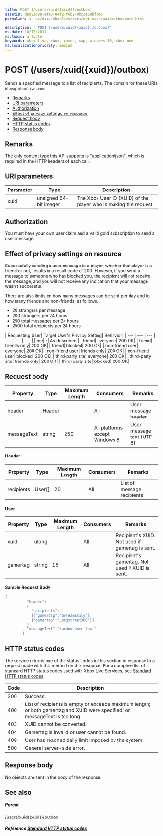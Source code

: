 ```yaml
---
title: POST (/users/xuid({xuid})/outbox)
assetID: de991d88-efe0-04f2-f6b2-0bc3e68bfd46
permalink: en-us/docs/xboxlive/rest/uri-usersxuidoutboxpost.html

description: ' POST (/users/xuid({xuid})/outbox)'
ms.date: 10/12/2017
ms.topic: article
keywords: xbox live, xbox, games, uwp, windows 10, xbox one
ms.localizationpriority: medium
---
```

# POST (/users/xuid({xuid})/outbox)
Sends a specified message to a list of recipients.
The domain for these URIs is `msg.xboxlive.com`.

  * [Remarks](#ID4EV)
  * [URI parameters](#ID4EAB)
  * [Authorization](#ID4ENB)
  * [Effect of privacy settings on resource](#ID4EYB)
  * [Request body](#ID4E3F)
  * [HTTP status codes](#ID4ETCAC)
  * [Response body](#ID4E1EAC)

<a id="ID4EV"></a>


## Remarks

The only content type this API supports is "application/json", which is required in the HTTP headers of each call.

<a id="ID4EAB"></a>


## URI parameters

| Parameter| Type| Description|
| --- | --- | --- |
| xuid | unsigned 64-bit integer | The Xbox User ID (XUID) of the player who is making the request. |

<a id="ID4ENB"></a>


## Authorization

You must have your own user claim and a valid gold subscription to send a user message.

<a id="ID4EYB"></a>


## Effect of privacy settings on resource

Successfully sending a user message to a player, whether that player is a friend or not, results in a result code of 200. However, if you send a message to someone who has blocked you, the recipient will not receive the message, and you will not receive any indication that your message wasn't successful.

There are also limits on how many messages can be sent per day and to how many friends and non-friends, as follows.

   * 20 strangers per message
   * 200 strangers per 24 hours
   * 250 total messages per 24 hours
   * 2500 total recipients per 24 hours

| Requesting User| Target User's Privacy Setting| Behavior|
| --- | --- | --- | --- | --- | --- |
| me| -| As described.|
| friend| everyone| 200 OK|
| friend| friends only| 200 OK|
| friend| blocked| 200 OK|
| non-friend user| everyone| 200 OK|
| non-friend user| friends only| 200 OK|
| non-friend user| blocked| 200 OK|
| third-party site| everyone| 200 OK|
| third-party site| friends only| 200 OK|
| third-party site| blocked| 200 OK|

<a id="ID4E3F"></a>


## Request body

| Property| Type| Maximum Length| Consumers| Remarks|
| --- | --- | --- | --- | --- |
| header| Header|  | All| User message header|
| messageText| string| 250| All platforms except Windows 8| User message text (UTF-8)|

#### Header

| Property| Type| Maximum Length| Consumers| Remarks|
| --- | --- | --- | --- | --- |
| recipients| User[]| 20| All| List of message recipients|

#### User

| Property| Type| Maximum Length| Consumers| Remarks|
| --- | --- | --- | --- | --- |
| xuid| ulong|  | All| Recipient's XUID. Not used if gamertag is sent.|
| gamertag| string| 15| All| Recipient's gamertag. Not used if XUID is sent.|

#### Sample Request Body 

```cpp
{
          "header":
          {
            "recipients":
            [{"gamertag":"GoTeamEmily"},
            {"gamertag":"Longstreet360"}]
          },
          "messageText":"random user text"
        }

```


<a id="ID4ETCAC"></a>


## HTTP status codes

The service returns one of the status codes in this section in response to a request made with this method on this resource. For a complete list of standard HTTP status codes used with Xbox Live Services, see [Standard HTTP status codes](../../additional/httpstatuscodes.md).

| Code| Description|
| --- | --- |
| 200| Success.|
| 400| List of recipients is empty or exceeds maximum length; or both gamertag and XUID were specified; or messageText is too long.|
| 403| XUID cannot be converted.|
| 404| Gamertag is invalid or user cannot be found.|
| 409| User has reached daily limit imposed by the system.|
| 500| General server-side error.|

<a id="ID4E1EAC"></a>


## Response body

No objects are sent in the body of the response.

<a id="ID4EJFAC"></a>


## See also

<a id="ID4ELFAC"></a>


##### Parent  

[/users/xuid({xuid})/outbox](uri-usersxuidoutbox.md)


<a id="ID4EZFAC"></a>


##### Reference  [Standard HTTP status codes](../../additional/httpstatuscodes.md)
